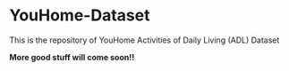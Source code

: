# YouHome-Dataset
This is the repository of YouHome Activities of Daily Living (ADL) Dataset

**More good stuff will come soon!!**

